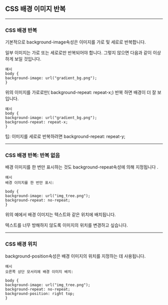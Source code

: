 ## CSS 배경 이미지 반복

***
### CSS 배경 반복
기본적으로 background-image속성은 이미지를 가로 및 세로로 반복합니다.

일부 이미지는 가로 또는 세로로만 반복되어야 합니다. 그렇지 않으면 다음과 같이 이상하게 보일 것입니다.

    예시
    body {
    background-image: url("gradient_bg.png");
    }

위의 이미지를 가로로만( background-repeat: repeat-x;) 반복 하면 배경이 더 잘 보입니다.

    예시
    body {
    background-image: url("gradient_bg.png");
    background-repeat: repeat-x;
    }

팁: 이미지를 세로로 반복하려면 background-repeat: repeat-y;

***
### CSS 배경 반복: 반복 없음
배경 이미지를 한 번만 표시하는 것도 background-repeat속성에 의해 지정됩니다 .

    예시
    배경 이미지를 한 번만 표시:

    body {
    background-image: url("img_tree.png");
    background-repeat: no-repeat;
    }

위의 예에서 배경 이미지는 텍스트와 같은 위치에 배치됩니다. 

텍스트를 너무 방해하지 않도록 이미지의 위치를 ​​변경하고 싶습니다.

***
### CSS 배경 위치
background-position속성은 배경 이미지의 위치를 지정하는 데 사용됩니다.

    예시
    오른쪽 상단 모서리에 배경 이미지 배치: 

    body {
    background-image: url("img_tree.png");
    background-repeat: no-repeat;
    background-position: right top;
    }